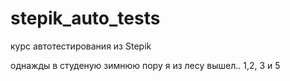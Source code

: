 # stepik_auto_tests
курс автотестирования из Stepik

однажды в студеную зимнюю пору я из лесу вышел..
1,2, 3 и 5

